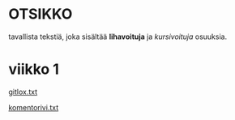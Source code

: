 # OTSIKKO

tavallista tekstiä, joka sisältää **lihavoituja** ja *kursivoituja* osuuksia.

# **viikko 1**

[gitlox.txt](https://github.com/AleksiSaxlund/ot-harjoitustyo/blob/main/laskarit/viikko1/gitlog.txt)

[komentorivi.txt](https://github.com/AleksiSaxlund/ot-harjoitustyo/blob/main/laskarit/viikko1/komentorivi.txt)
